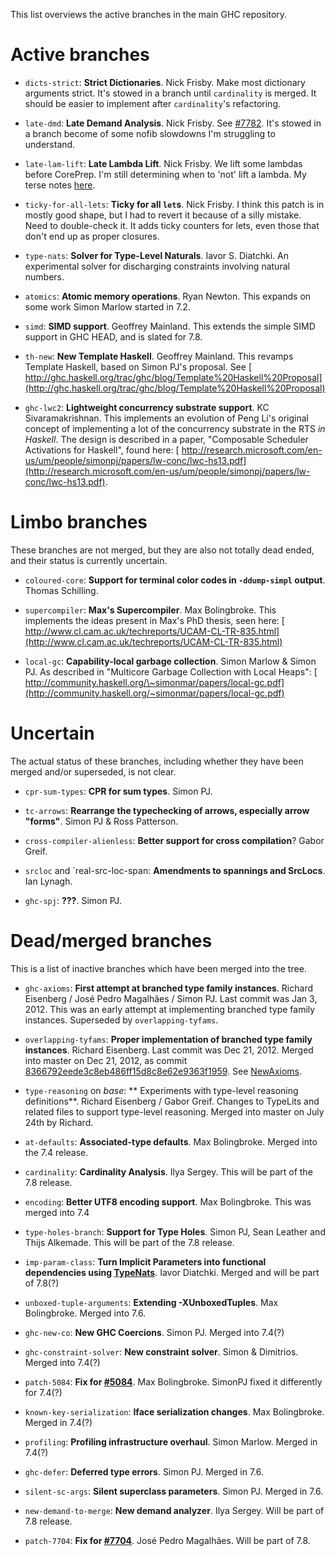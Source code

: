 
This list overviews the active branches in the main GHC repository.


# Active branches


- `dicts-strict`: **Strict Dictionaries**.  Nick Frisby. Make most dictionary arguments strict. It's stowed in a branch until `cardinality` is merged. It should be easier to implement after `cardinality`'s refactoring.

- `late-dmd`: **Late Demand Analysis**. Nick Frisby. See [\#7782](https://gitlab.staging.haskell.org/ghc/ghc/issues/7782). It's stowed in a branch become of some nofib slowdowns I'm struggling to understand.

- `late-lam-lift`: **Late Lambda Lift**.  Nick Frisby. We lift some lambdas before CorePrep. I'm still determining when to 'not' lift a lambda. My terse notes [here](late-lam-lift).

- `ticky-for-all-lets`: **Ticky for all `let`s**.  Nick Frisby. I think this patch is in mostly good shape, but I had to revert it because of a silly mistake. Need to double-check it. It adds ticky counters for lets, even those that don't end up as proper closures.

- `type-nats`: **Solver for Type-Level Naturals**. Iavor S. Diatchki.  An experimental solver for discharging constraints involving natural numbers.

- `atomics`: **Atomic memory operations**. Ryan Newton. This expands on some work Simon Marlow started in 7.2.

- `simd`: **SIMD support**. Geoffrey Mainland. This extends the simple SIMD support in GHC HEAD, and is slated for 7.8.

- `th-new`: **New Template Haskell**. Geoffrey Mainland. This revamps Template Haskell, based on Simon PJ's proposal. See [
  http://ghc.haskell.org/trac/ghc/blog/Template%20Haskell%20Proposal](http://ghc.haskell.org/trac/ghc/blog/Template%20Haskell%20Proposal)

- `ghc-lwc2`: **Lightweight concurrency substrate support**. KC Sivaramakrishnan. This implements an evolution of Peng Li's original concept of implementing a lot of the concurrency substrate in the RTS *in Haskell*. The design is described in a paper, "Composable Scheduler Activations for Haskell", found here: [
  http://research.microsoft.com/en-us/um/people/simonpj/papers/lw-conc/lwc-hs13.pdf](http://research.microsoft.com/en-us/um/people/simonpj/papers/lw-conc/lwc-hs13.pdf).

# Limbo branches



These branches are not merged, but they are also not totally dead ended, and their status is currently uncertain.


- `coloured-core`: **Support for terminal color codes in `-ddump-simpl` output**. Thomas Schilling.

- `supercompiler`: **Max's Supercompiler**. Max Bolingbroke. This implements the ideas present in Max's PhD thesis, seen here: [
  http://www.cl.cam.ac.uk/techreports/UCAM-CL-TR-835.html](http://www.cl.cam.ac.uk/techreports/UCAM-CL-TR-835.html)

- `local-gc`: **Capability-local garbage collection**. Simon Marlow & Simon PJ. As described in "Multicore Garbage Collection with Local Heaps": [
  http://community.haskell.org/\~simonmar/papers/local-gc.pdf](http://community.haskell.org/~simonmar/papers/local-gc.pdf)

# Uncertain



The actual status of these branches, including whether they have been merged and/or superseded, is not clear.


- `cpr-sum-types`: **CPR for sum types**. Simon PJ.

- `tc-arrows`: **Rearrange the typechecking of arrows, especially arrow "forms"**. Simon PJ & Ross Patterson.

- `cross-compiler-alienless`: **Better support for cross compilation**? Gabor Greif.


 


- `srcloc` and \`real-src-loc-span: **Amendments to spannings and SrcLocs**. Ian Lynagh.

- `ghc-spj`: **???**. Simon PJ.

# Dead/merged branches



This is a list of inactive branches which have been merged into the tree.


- `ghc-axioms`: **First attempt at branched type family instances**. Richard Eisenberg / José Pedro Magalhães / Simon PJ. Last commit was Jan 3, 2012. This was an early attempt at implementing branched type family instances. Superseded by `overlapping-tyfams`.

- `overlapping-tyfams`: **Proper implementation of branched type family instances**.  Richard Eisenberg. Last commit was Dec 21, 2012. Merged into master on Dec 21, 2012, as commit [8366792eede3c8eb486ff15d8c8e62e9363f1959](/trac/ghc/changeset/8366792eede3c8eb486ff15d8c8e62e9363f1959/ghc). See [NewAxioms](new-axioms).

- `type-reasoning` on *base*: ** Experiments with type-level reasoning definitions**.  Richard Eisenberg / Gabor Greif. Changes to TypeLits and related files to support type-level reasoning. Merged into master on July 24th by Richard.

- `at-defaults`: **Associated-type defaults**. Max Bolingbroke. Merged into the 7.4 release.

- `cardinality`: **Cardinality Analysis**. Ilya Sergey. This will be part of the 7.8 release.

- `encoding`: **Better UTF8 encoding support**. Max Bolingbroke. This was merged into 7.4

- `type-holes-branch`: **Support for Type Holes**. Simon PJ, Sean Leather and Thijs Alkemade. This will be part of the 7.8 release.

- `imp-param-class`: **Turn Implicit Parameters into functional dependencies using [TypeNats](type-nats)**. Iavor Diatchki. Merged and will be part of 7.8(?)

- `unboxed-tuple-arguments`: **Extending -XUnboxedTuples**. Max Bolingbroke. Merged into 7.6.

- `ghc-new-co`: **New GHC Coercions**. Simon PJ. Merged into 7.4(?)

- `ghc-constraint-solver`: **New constraint solver**. Simon & Dimitrios. Merged into 7.4(?)

- `patch-5084`: **Fix for [\#5084](https://gitlab.staging.haskell.org/ghc/ghc/issues/5084)**. Max Bolingbroke. SimonPJ fixed it differently for 7.4(?)

- `known-key-serialization`: **Iface serialization changes**. Max Bolingbroke. Merged in 7.4(?)

- `profiling`: **Profiling infrastructure overhaul**. Simon Marlow. Merged in 7.4(?)

- `ghc-defer`: **Deferred type errors**. Simon PJ. Merged in 7.6.

- `silent-sc-args`: **Silent superclass parameters**. Simon PJ. Merged in 7.6.

- `new-demand-to-merge`: **New demand analyzer**. Ilya Sergey. Will be part of 7.8 release.

- `patch-7704`: **Fix for [\#7704](https://gitlab.staging.haskell.org/ghc/ghc/issues/7704)**. José Pedro Magalhães. Will be part of 7.8.
